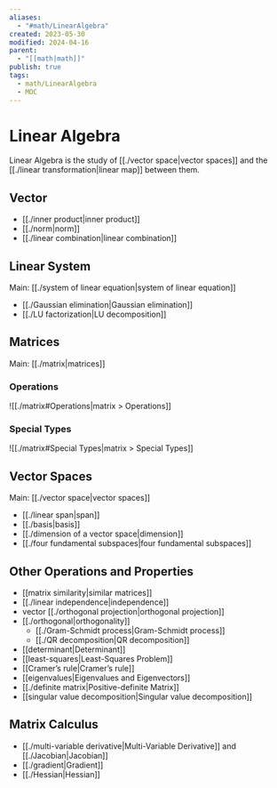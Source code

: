 ```yaml
---
aliases:
  - "#math/LinearAlgebra"
created: 2023-05-30
modified: 2024-04-16
parent:
  - "[[math|math]]"
publish: true
tags:
  - math/LinearAlgebra
  - MOC
---
```

# Linear Algebra
Linear Algebra is the study of [[./vector space|vector spaces]] and the [[./linear transformation|linear map]] between them.

## Vector
- [[./inner product|inner product]]
- [[./norm|norm]]
- [[./linear combination|linear combination]]

## Linear System
Main: [[./system of linear equation|system of linear equation]]
- [[./Gaussian elimination|Gaussian elimination]]
- [[./LU factorization|LU decomposition]]

## Matrices
Main: [[./matrix|matrices]]
### Operations
![[./matrix#Operations|matrix > Operations]]

### Special Types
![[./matrix#Special Types|matrix > Special Types]]

## Vector Spaces
Main: [[./vector space|vector spaces]]
- [[./linear span|span]]
- [[./basis|basis]]
- [[./dimension of a vector space|dimension]]
- [[./four fundamental subspaces|four fundamental subspaces]]

## Other Operations and Properties
- [[matrix similarity|similar matrices]]
- [[./linear independence|independence]]
- vector [[./orthogonal projection|orthogonal projection]]
- [[./orthogonal|orthogonality]]
  - [[./Gram-Schmidt process|Gram-Schmidt process]]
  - [[./QR decomposition|QR decomposition]]
- [[determinant|Determinant]]
- [[least-squares|Least-Squares Problem]]
- [[Cramer’s rule|Cramer’s rule]]
- [[eigenvalues|Eigenvalues and Eigenvectors]]
- [[./definite matrix|Positive-definite Matrix]]
- [[singular value decomposition|Singular value decomposition]]

## Matrix Calculus
- [[./multi-variable derivative|Multi-Variable Derivative]] and [[./Jacobian|Jacobian]]
- [[./gradient|Gradient]]
- [[./Hessian|Hessian]]